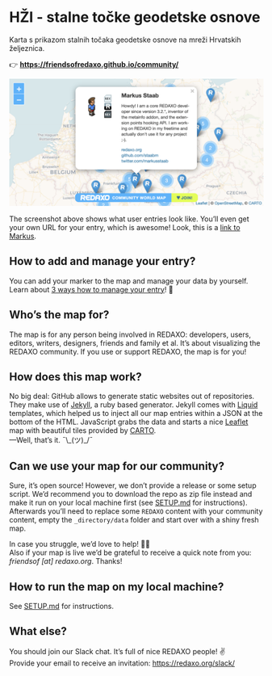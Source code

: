 # HŽI - stalne točke geodetske osnove

Karta s prikazom stalnih točaka geodetske osnove na mreži Hrvatskih željeznica.

👉 __https://friendsofredaxo.github.io/community/__

![Screenshot](https://raw.githubusercontent.com/FriendsOfREDAXO/community/assets/community_03.png)

The screenshot above shows what user entries look like. You’ll even get your own URL for your entry, which is awesome! Look, this is a [link to Markus](https://friendsofredaxo.github.io/community/#staabm).

## How to add and manage your entry?

You can add your marker to the map and manage your data by yourself. Learn about [3 ways how to manage your entry](https://github.com/FriendsOfREDAXO/community/tree/master/_directory)! 🚀

## Who’s the map for?

The map is for any person being involved in REDAXO: developers, users, editors, writers, designers, friends and family et al. It’s about visualizing the REDAXO community. If you use or support REDAXO, the map is for you!

## How does this map work?

No big deal: GitHub allows to generate static websites out of repositories. They make use of [Jekyll](https://jekyllrb.com), a ruby based generator. Jekyll comes with [Liquid](https://shopify.github.io/liquid/) templates, which helped us to inject all our map entries within a JSON at the bottom of the HTML. JavaScript grabs the data and starts a nice [Leaflet](http://leafletjs.com) map with beautiful tiles provided by [CARTO](https://carto.com/location-data-services/basemaps/).  
—Well, that’s it. ¯\\\_(ツ)_/¯

## Can we use your map for our community?

Sure, it’s open source! However, we don’t provide a release or some setup script. We’d recommend you to download the repo as zip file instead and make it run on your local machine first (see [SETUP.md](https://github.com/FriendsOfREDAXO/community/blob/master/SETUP.md) for instructions). Afterwards you’ll need to replace some `REDAXO` content with your community content, empty the `_directory/data` folder and start over with a shiny fresh map.

In case you struggle, we’d love to help! 🙋‍♂️  
Also if your map is live we’d be grateful to receive a quick note from you: _friendsof [at] redaxo.org_. Thanks!

## How to run the map on my local machine?

See [SETUP.md](https://github.com/FriendsOfREDAXO/community/blob/master/SETUP.md) for instructions.

## What else?

You should join our Slack chat. It’s full of nice REDAXO people! ✌️  
Provide your email to receive an invitation: https://redaxo.org/slack/
